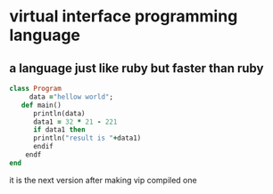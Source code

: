 # virtual interface programming language
## a language just like ruby but faster than ruby 

```ruby
class Program 
     data ="hellow world";
   def main()
      println(data)
      data1 = 32 * 21 - 221
      if data1 then 
      println("result is "+data1)
      endif
    endf
end 

```
it is the next version after making vip compiled one
